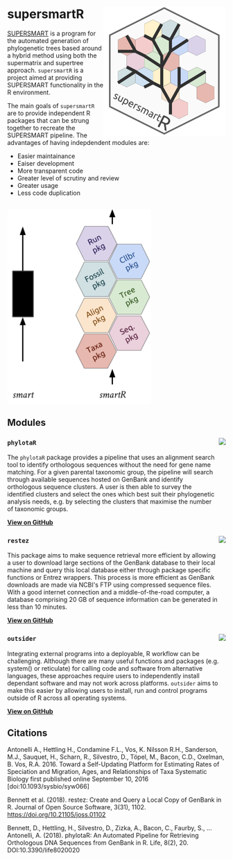 # supersmartR <img src="logo.png" height="300" align="right"/>

[SUPERSMART](http://www.supersmart-project.org/) is a program for the automated generation of phylogenetic trees based around a hybrid method using both the supermatrix and supertree approach. `supersmartR` is a project aimed at providing SUPERSMART functionality in the R environment.

The main goals of `supersmartR` are to provide independent R packages that can be strung together to recreate the SUPERSMART pipeline. The advantages of having indepdendent modules are:
* Easier maintainance
* Eaiser development
* More transparent code
* Greater level of scrutiny and review
* Greater usage
* Less code duplication

## <img src="supersmart%20vs%20supersmartr.png" height="450" align="middle"/>

## Modules

### `phylotaR` <img src="https://raw.githubusercontent.com/ropensci/phylotaR/master/logo.png" height="150" align="right"/>

The `phylotaR` package provides a pipeline that uses an alignment search tool to identify orthologous sequences without the need for gene name matching. For a given parental taxonomic group, the pipeline will search through available sequences hosted on GenBank and identify orthologous sequence clusters. A user is then able to survey the identified clusters and select the ones which best suit their phylogenetic analysis needs, e.g. by selecting the clusters that maximise the number of taxonomic groups.

[**View on GitHub**](https://github.com/ropensci/phylotaR)

### `restez` <img src="https://raw.githubusercontent.com/ropensci/restez/master/logo.png" height="150" align="right"/>

This package aims to make sequence retrieval more efficient by allowing a user to download large sections of the GenBank database to their local machine and query this local database either through package specific functions or Entrez wrappers. This process is more efficient as GenBank downloads are made via NCBI's FTP using compressed sequence files. With a good internet connection and a middle-of-the-road computer, a database comprising 20 GB of sequence information can be generated in less than 10 minutes.

[**View on GitHub**](https://github.com/ropensci/restez)

### `outsider` <img src="https://raw.githubusercontent.com/antonellilab/outsider/master/logo.png" height="150" align="right"/>

Integrating external programs into a deployable, R workflow can be challenging. Although there are many useful functions and packages (e.g. system() or reticulate) for calling code and software from alternative languages, these approaches require users to independently install dependant software and may not work across platforms. `outsider` aims to make this easier by allowing users to install, run and control programs outside of R across all operating systems.

[**View on GitHub**](https://github.com/antonellilab/outsider)

## Citations

Antonelli A., Hettling H., Condamine F.L., Vos, K. Nilsson R.H., Sanderson, M.J., Sauquet, H., Scharn, R., Silvestro, D., Töpel, M., Bacon, C.D., Oxelman, B. Vos, R.A. 2016. Toward a Self-Updating Platform for Estimating Rates of Speciation and Migration, Ages, and Relationships of Taxa Systematic Biology first published online September 10, 2016 [doi:10.1093/sysbio/syw066] 

Bennett et al. (2018). restez: Create and Query a Local Copy of GenBank in R. Journal of Open Source Software, 3(31), 1102. https://doi.org/10.21105/joss.01102

Bennett, D., Hettling, H., Silvestro, D., Zizka, A., Bacon, C., Faurby, S., … Antonelli, A. (2018). phylotaR: An Automated Pipeline for Retrieving Orthologous DNA Sequences from GenBank in R. Life, 8(2), 20. DOI:10.3390/life8020020
